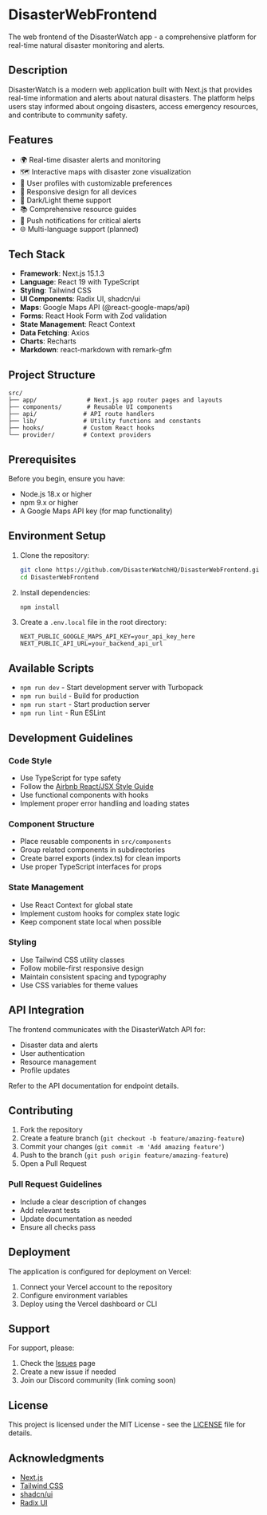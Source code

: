 # DisasterWebFrontend

The web frontend of the DisasterWatch app - a comprehensive platform for real-time natural disaster monitoring and alerts.

## Description

DisasterWatch is a modern web application built with Next.js that provides real-time information and alerts about natural disasters. The platform helps users stay informed about ongoing disasters, access emergency resources, and contribute to community safety.

## Features

- 🌍 Real-time disaster alerts and monitoring
- 🗺️ Interactive maps with disaster zone visualization
- 👤 User profiles with customizable preferences
- 📱 Responsive design for all devices
- 🎨 Dark/Light theme support
- 📚 Comprehensive resource guides
- 🔔 Push notifications for critical alerts
- 🌐 Multi-language support (planned)

## Tech Stack

- **Framework**: Next.js 15.1.3
- **Language**: React 19 with TypeScript
- **Styling**: Tailwind CSS
- **UI Components**: Radix UI, shadcn/ui
- **Maps**: Google Maps API (@react-google-maps/api)
- **Forms**: React Hook Form with Zod validation
- **State Management**: React Context
- **Data Fetching**: Axios
- **Charts**: Recharts
- **Markdown**: react-markdown with remark-gfm

## Project Structure

```
src/
├── app/              # Next.js app router pages and layouts
├── components/       # Reusable UI components
├── api/             # API route handlers
├── lib/             # Utility functions and constants
├── hooks/           # Custom React hooks
└── provider/        # Context providers
```

## Prerequisites

Before you begin, ensure you have:
- Node.js 18.x or higher
- npm 9.x or higher
- A Google Maps API key (for map functionality)

## Environment Setup

1. Clone the repository:
   ```bash
   git clone https://github.com/DisasterWatchHQ/DisasterWebFrontend.git
   cd DisasterWebFrontend
   ```

2. Install dependencies:
   ```bash
   npm install
   ```

3. Create a `.env.local` file in the root directory:
   ```
   NEXT_PUBLIC_GOOGLE_MAPS_API_KEY=your_api_key_here
   NEXT_PUBLIC_API_URL=your_backend_api_url
   ```

## Available Scripts

- `npm run dev` - Start development server with Turbopack
- `npm run build` - Build for production
- `npm run start` - Start production server
- `npm run lint` - Run ESLint

## Development Guidelines

### Code Style
- Use TypeScript for type safety
- Follow the [Airbnb React/JSX Style Guide](https://github.com/airbnb/javascript/tree/master/react)
- Use functional components with hooks
- Implement proper error handling and loading states

### Component Structure
- Place reusable components in `src/components`
- Group related components in subdirectories
- Create barrel exports (index.ts) for clean imports
- Use proper TypeScript interfaces for props

### State Management
- Use React Context for global state
- Implement custom hooks for complex state logic
- Keep component state local when possible

### Styling
- Use Tailwind CSS utility classes
- Follow mobile-first responsive design
- Maintain consistent spacing and typography
- Use CSS variables for theme values

## API Integration

The frontend communicates with the DisasterWatch API for:
- Disaster data and alerts
- User authentication
- Resource management
- Profile updates

Refer to the API documentation for endpoint details.

## Contributing

1. Fork the repository
2. Create a feature branch (`git checkout -b feature/amazing-feature`)
3. Commit your changes (`git commit -m 'Add amazing feature'`)
4. Push to the branch (`git push origin feature/amazing-feature`)
5. Open a Pull Request

### Pull Request Guidelines
- Include a clear description of changes
- Add relevant tests
- Update documentation as needed
- Ensure all checks pass

## Deployment

The application is configured for deployment on Vercel:
1. Connect your Vercel account to the repository
2. Configure environment variables
3. Deploy using the Vercel dashboard or CLI

## Support

For support, please:
1. Check the [Issues](https://github.com/DisasterWatchHQ/DisasterWebFrontend/issues) page
2. Create a new issue if needed
3. Join our Discord community (link coming soon)

## License

This project is licensed under the MIT License - see the [LICENSE](LICENSE) file for details.

## Acknowledgments

- [Next.js](https://nextjs.org/)
- [Tailwind CSS](https://tailwindcss.com/)
- [shadcn/ui](https://ui.shadcn.com/)
- [Radix UI](https://www.radix-ui.com/)
```
